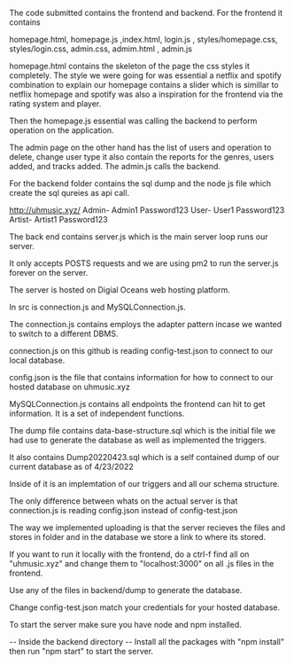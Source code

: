 The code submitted contains the frontend and backend. For the frontend it contains

homepage.html, homepage.js ,index.html, login.js , styles/homepage.css, styles/login.css, admin.css, admim.html , admin.js

homepage.html contains the skeleton of the page the css styles it completely. The style we were going for was essential a netflix and spotify combination to explain our homepage contains a slider which is simillar to netflix homepage and spotify was also a inspiration for the frontend via the rating system and player.

Then the homepage.js essential was calling the backend to perform operation on the application. 

The admin page on the other hand has the list of users and operation to delete, change user type it also contain the reports for the genres, users added, and tracks added. The admin.js calls the backend.

For the backend folder contains the sql dump and the node js file which create the sql qureies as api call.

http://uhmusic.xyz/
Admin- Admin1 Password123
User- User1 Password123
Artist- Artist1 Password123


The back end contains server.js which is the main server loop runs our server. 

It only accepts POSTS requests and we are using pm2 to run the server.js forever on the server.

The server is hosted on Digial Oceans web hosting platform.

In src is connection.js and MySQLConnection.js. 

The connection.js contains employs the adapter pattern incase we wanted to switch to a different DBMS. 

connection.js on this github is reading config-test.json to connect to our local database. 

config.json is the file that contains information for how to connect to our hosted database on uhmusic.xyz

MySQLConnection.js contains all endpoints the frontend can hit to get information. It is a set of independent functions.

The dump file contains data-base-structure.sql which is the initial file we had use to generate the database as well as implemented the triggers.

It also contains Dump20220423.sql which is a self contained dump of our current database as of 4/23/2022

Inside of it is an implemtation of our triggers and all our schema structure.

The only difference between whats on the actual server is that connection.js is reading config.json instead of config-test.json

The way we implemented uploading is that the server recieves the files and stores in folder and in the database we store a link to where its stored.

If you want to run it locally with the frontend, do a ctrl-f find all on "uhmusic.xyz" and change them to "localhost:3000" on all .js files in the frontend.

Use any of the files in backend/dump to generate the database. 

Change config-test.json match your credentials for your hosted database.

To start the server make sure you have node and npm installed. 

-- Inside the backend directory --
Install all the packages with "npm install" then run "npm start" to start the server.
